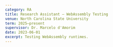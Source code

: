 ```yaml
---
category: RA
title: Research Assistant — WebAssembly Testing
venue: North Carolina State University
term: 2025–present
supervisor: Dr. Marcelo d'Amorim
date: 2023-06-01
excerpt: Testing WebAssembly runtimes.
---
```

